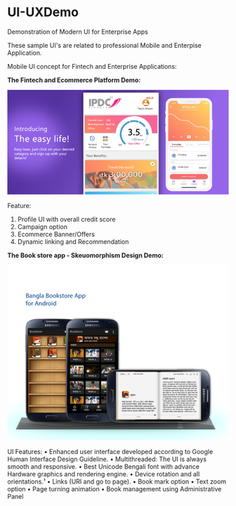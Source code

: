 # UI-UXDemo
Demonstration of Modern UI for Enterprise Apps

These sample UI's are related to professional Mobile and Enterpise Application.

Mobile UI concept for Fintech and Enterprise Applications:

<b>The Fintech and Ecommerce Platform Demo:</b>

<img src="https://github.com/tanjinbd/UI-UXDemo/blob/main/FintechUI2.png" width="550" title="Fintech Mobile App UI">

Feature:
1. Profile UI with overall credit score
2. Campaign option
3. Ecommerce Banner/Offers
4. Dynamic linking and Recommendation

<b>The Book store app - Skeuomorphism Design Demo:</b>

<img src="https://github.com/tanjinbd/UI-UXDemo/blob/main/BookStoreTanjinUI.png" width="750" title="Book Store Mobile App UI">

UI Features:
•	Enhanced user interface developed according to Google Human Interface Design Guideline.
•	Multithreaded: The UI is always smooth and responsive.
•	Best Unicode Bengali font with advance Hardware graphics and rendering engine.
•	Device rotation and all orientations.¹
•	Links (URI and go to page).
•	Book mark option
•	Text zoom option
•	Page turning animation
•	Book management using Administrative Panel




